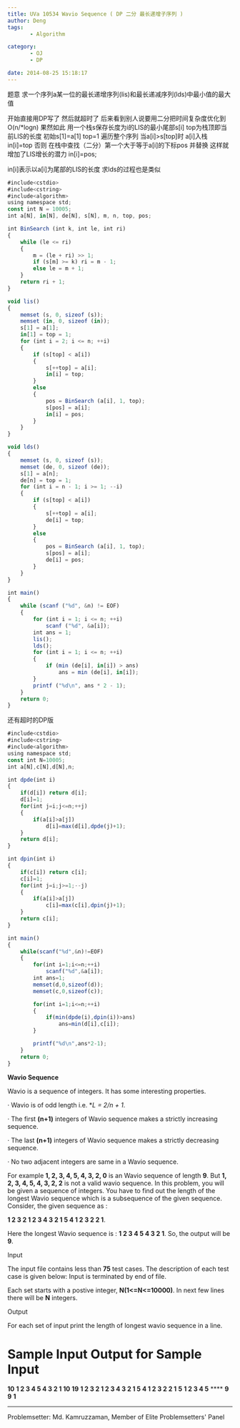 ```yaml
---
title: UVa 10534 Wavio Sequence ( DP 二分 最长递增子序列 )
author: Deng
tags: 
       - Algorithm

category: 
       - OJ
       - DP

date: 2014-08-25 15:18:17
---
```

题意 求一个序列a某一位的最长递增序列(lis)和最长递减序列(lds)中最小值的最大值

开始直接用DP写了 然后就超时了 后来看到别人说要用二分把时间复杂度优化到O(n/*logn) 果然如此 用一个栈s保存长度为i的LIS的最小尾部s[i] top为栈顶即当前LIS的长度 初始s[1]=a[1] top=1 遍历整个序列 当a[i]>s[top]时 a[i]入栈 in[i]=top 否则 在栈中查找（二分）第一个大于等于a[i]的下标pos 并替换 这样就增加了LIS增长的潜力 in[i]=pos;

in[i]表示以a[i]为尾部的LIS的长度 求lds的过程也是类似

```js 
#include<cstdio>
#include<cstring>
#include<algorithm>
using namespace std;
const int N = 10005;
int a[N], in[N], de[N], s[N], m, n, top, pos;

int BinSearch (int k, int le, int ri)
{
    while (le <= ri)
    {
        m = (le + ri) >> 1;
        if (s[m] >= k) ri = m - 1;
        else le = m + 1;
    }
    return ri + 1;
}

void lis()
{
    memset (s, 0, sizeof (s));
    memset (in, 0, sizeof (in));
    s[1] = a[1];
    in[1] = top = 1;
    for (int i = 2; i <= n; ++i)
    {
        if (s[top] < a[i])
        {
            s[++top] = a[i];
            in[i] = top;
        }
        else
        {
            pos = BinSearch (a[i], 1, top);
            s[pos] = a[i];
            in[i] = pos;
        }
    }
}

void lds()
{
    memset (s, 0, sizeof (s));
    memset (de, 0, sizeof (de));
    s[1] = a[n];
    de[n] = top = 1;
    for (int i = n - 1; i >= 1; --i)
    {
        if (s[top] < a[i])
        {
            s[++top] = a[i];
            de[i] = top;
        }
        else
        {
            pos = BinSearch (a[i], 1, top);
            s[pos] = a[i];
            de[i] = pos;
        }
    }
}

int main()
{
    while (scanf ("%d", &n) != EOF)
    {
        for (int i = 1; i <= n; ++i)
            scanf ("%d", &a[i]);
        int ans = 1;
        lis();
        lds();
        for (int i = 1; i <= n; ++i)
        {
            if (min (de[i], in[i]) > ans)
                ans = min (de[i], in[i]);
        }
        printf ("%d\n", ans * 2 - 1);
    }
    return 0;
}
```
还有超时的DP版

```js 
#include<cstdio>
#include<cstring>
#include<algorithm>
using namespace std;
const int N=10005;
int a[N],c[N],d[N],n;

int dpde(int i)
{
    if(d[i]) return d[i];
    d[i]=1;
    for(int j=i;j<=n;++j)
    {
        if(a[i]>a[j])
            d[i]=max(d[i],dpde(j)+1);
    }
    return d[i];
}

int dpin(int i)
{
    if(c[i]) return c[i];
    c[i]=1;
    for(int j=i;j>=1;--j)
    {
        if(a[i]>a[j])
            c[i]=max(c[i],dpin(j)+1);
    }
    return c[i];
}

int main()
{
    while(scanf("%d",&n)!=EOF)
    {
        for(int i=1;i<=n;++i)
            scanf("%d",&a[i]);
        int ans=1;
        memset(d,0,sizeof(d));
        memset(c,0,sizeof(c));

        for(int i=1;i<=n;++i)
        {
            if(min(dpde(i),dpin(i))>ans)
                ans=min(d[i],c[i]);
        }

        printf("%d\n",ans*2-1);
    }
    return 0;
}
```

**Wavio Sequence**

Wavio is a sequence of integers. It has some interesting properties.

· Wavio is of odd length i.e. **L = 2/*n + 1**.

· The first **(n+1)** integers of Wavio sequence makes a strictly increasing sequence.

· The last **(n+1)** integers of Wavio sequence makes a strictly decreasing sequence.

· No two adjacent integers are same in a Wavio sequence.

For example **1, 2, 3, 4, 5, 4, 3, 2, 0** is an Wavio sequence of length **9**. But **1, 2, 3, 4, 5, 4, 3, 2, 2** is not a valid wavio sequence. In this problem, you will be given a sequence of integers. You have to find out the length of the longest Wavio sequence which is a subsequence of the given sequence. Consider, the given sequence as :

**1 2 3 2 1 2 3 4 3 2 1 5 4 1 2 3 2 2 1**.

Here the longest Wavio sequence is : **1 2 3 4 5 4 3 2 1**. So, the output will be **9**.

Input

The input file contains less than **75** test cases. The description of each test case is given below: Input is terminated by end of file.

Each set starts with a postive integer, **N(1<=N<=10000)**. In next few lines there will be **N** integers.

Output

For each set of input print the length of longest wavio sequence in a line.

# Sample Input Output for Sample Input

**10** **1 2 3 4 5 4 3 2 1 10** **19** **1 2 3 2 1 2 3 4 3 2 1 5 4 1 2 3 2 2 1** **5** **1 2 3 4 5** **** **9** **9** **1**

****

Problemsetter: Md. Kamruzzaman, Member of Elite Problemsetters' Panel